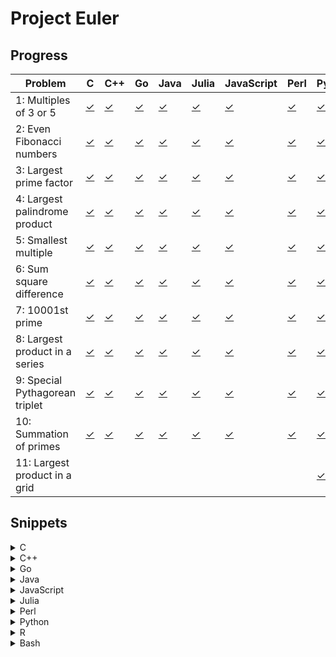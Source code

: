 # Project Euler

## Progress

Problem|C|C++|Go|Java|Julia|JavaScript|Perl|Python|R|Bash
-|-|-|-|-|-|-|-|-|-|-
1: Multiples of 3 or 5|[&#x2713;](src/c/pe_0001.c)|[&#x2713;](src/cpp/pe_0001.cpp)|[&#x2713;](src/go/pe_0001.go)|[&#x2713;](src/java/pe_0001.java)|[&#x2713;](src/jl/pe_0001.jl)|[&#x2713;](src/js/pe_0001.js)|[&#x2713;](src/pl/pe_0001.pl)|[&#x2713;](src/py/pe_0001.py)|[&#x2713;](src/r/pe_0001.r)|[&#x2713;](src/sh/pe_0001.sh)
2: Even Fibonacci numbers|[&#x2713;](src/c/pe_0002.c)|[&#x2713;](src/cpp/pe_0002.cpp)|[&#x2713;](src/go/pe_0002.go)|[&#x2713;](src/java/pe_0002.java)|[&#x2713;](src/jl/pe_0002.jl)|[&#x2713;](src/js/pe_0002.js)|[&#x2713;](src/pl/pe_0002.pl)|[&#x2713;](src/py/pe_0002.py)|[&#x2713;](src/r/pe_0002.r)|[&#x2713;](src/sh/pe_0002.sh)
3: Largest prime factor|[&#x2713;](src/c/pe_0003.c)|[&#x2713;](src/cpp/pe_0003.cpp)|[&#x2713;](src/go/pe_0003.go)|[&#x2713;](src/java/pe_0003.java)|[&#x2713;](src/jl/pe_0003.jl)|[&#x2713;](src/js/pe_0003.js)|[&#x2713;](src/pl/pe_0003.pl)|[&#x2713;](src/py/pe_0003.py)|[&#x2713;](src/r/pe_0003.r)|[&#x2713;](src/sh/pe_0003.sh)
4: Largest palindrome product|[&#x2713;](src/c/pe_0004.c)|[&#x2713;](src/cpp/pe_0004.cpp)|[&#x2713;](src/go/pe_0004.go)|[&#x2713;](src/java/pe_0004.java)|[&#x2713;](src/jl/pe_0004.jl)|[&#x2713;](src/js/pe_0004.js)|[&#x2713;](src/pl/pe_0004.pl)|[&#x2713;](src/py/pe_0004.py)|[&#x2713;](src/r/pe_0004.r)|[&#x2713;](src/sh/pe_0004.sh)
5: Smallest multiple|[&#x2713;](src/c/pe_0005.c)|[&#x2713;](src/cpp/pe_0005.cpp)|[&#x2713;](src/go/pe_0005.go)|[&#x2713;](src/java/pe_0005.java)|[&#x2713;](src/jl/pe_0005.jl)|[&#x2713;](src/js/pe_0005.js)|[&#x2713;](src/pl/pe_0005.pl)|[&#x2713;](src/py/pe_0005.py)|[&#x2713;](src/r/pe_0005.r)|[&#x2713;](src/sh/pe_0005.sh)
6: Sum square difference|[&#x2713;](src/c/pe_0006.c)|[&#x2713;](src/cpp/pe_0006.cpp)|[&#x2713;](src/go/pe_0006.go)|[&#x2713;](src/java/pe_0006.java)|[&#x2713;](src/jl/pe_0006.jl)|[&#x2713;](src/js/pe_0006.js)|[&#x2713;](src/pl/pe_0006.pl)|[&#x2713;](src/py/pe_0006.py)|[&#x2713;](src/r/pe_0006.r)|[&#x2713;](src/sh/pe_0006.sh)
7: 10001st prime|[&#x2713;](src/c/pe_0007.c)|[&#x2713;](src/cpp/pe_0007.cpp)|[&#x2713;](src/go/pe_0007.go)|[&#x2713;](src/java/pe_0007.java)|[&#x2713;](src/jl/pe_0007.jl)|[&#x2713;](src/js/pe_0007.js)|[&#x2713;](src/pl/pe_0007.pl)|[&#x2713;](src/py/pe_0007.py)|[&#x2713;](src/r/pe_0007.r)|[&#x2713;](src/sh/pe_0007.sh)
8: Largest product in a series|[&#x2713;](src/c/pe_0008.c)|[&#x2713;](src/cpp/pe_0008.cpp)|[&#x2713;](src/go/pe_0008.go)|[&#x2713;](src/java/pe_0008.java)|[&#x2713;](src/jl/pe_0008.jl)|[&#x2713;](src/js/pe_0008.js)|[&#x2713;](src/pl/pe_0008.pl)|[&#x2713;](src/py/pe_0008.py)|[&#x2713;](src/r/pe_0008.r)|[&#x2713;](src/sh/pe_0008.sh)
9: Special Pythagorean triplet|[&#x2713;](src/c/pe_0009.c)|[&#x2713;](src/cpp/pe_0009.cpp)|[&#x2713;](src/go/pe_0009.go)|[&#x2713;](src/java/pe_0009.java)|[&#x2713;](src/jl/pe_0009.jl)|[&#x2713;](src/js/pe_0009.js)|[&#x2713;](src/pl/pe_0009.pl)|[&#x2713;](src/py/pe_0009.py)|[&#x2713;](src/r/pe_0009.r)|[&#x2713;](src/sh/pe_0009.sh)
10: Summation of primes|[&#x2713;](src/c/pe_0010.c)|[&#x2713;](src/cpp/pe_0010.cpp)|[&#x2713;](src/go/pe_0010.go)|[&#x2713;](src/java/pe_0010.java)|[&#x2713;](src/jl/pe_0010.jl)|[&#x2713;](src/js/pe_0010.js)|[&#x2713;](src/pl/pe_0010.pl)|[&#x2713;](src/py/pe_0010.py)|[&#x2713;](src/r/pe_0010.r)|[&#x2713;](src/sh/pe_0010.sh)
11: Largest product in a grid||||||||[&#x2713;](src/py/pe_0011.py)||

## Snippets

<details><summary>C</summary>

---

<details><summary>Control Flow (if, else-if, else)</summary><br>

```c
int i = 10;
if (i % 15 == 0) {
    printf("FizzBuzz\n");
} else if (i % 3 == 0) {
    printf("Fizz\n");
} else if (i % 5 == 0) {
    printf("Buzz\n");
} else {
    printf("%d\n", i);
}
```

</details>

<details><summary>For-Loop (numeric, sequential)</summary><br>

```c
int n = 1;
for (int i = 1; i <= 10; ++i) {
    printf("%d\n", n);
    n *= i;
}
```

</details>

<details><summary>For-Loop (numeric, stepped)</summary><br>

```c
int n = 1;
for (int i = 1; i <= 10; i += 2) {
    printf("%d\n", n);
    n *= i;
}
```

</details>

---

</details>

<details><summary>C++</summary>

---

<details><summary>Control Flow (if, else-if, else)</summary><br>

```cpp
int i = 10;
if (i % 15 == 0) {
    std::cout << "FizzBuzz" << std::endl;
} else if (i % 3 == 0) {
    std::cout << "Fizz" << std::endl;
} else if (i % 5 == 0) {
    std::cout << "Buzz" << std::endl;
} else {
    std::cout << i << std::endl;
}
```

</details>

<details><summary>For-Loop (numeric, sequential)</summary><br>

```cpp
int n = 1;
for (int i = 1; i <= 10; ++i) {
    std::cout << n << std::endl;
    n *= i;
}
```

</details>

<details><summary>For-Loop (numeric, stepped)</summary><br>

```cpp
int n = 1;
for (int i = 1; i <= 10; i += 2) {
    std::cout << n << std::endl;
    n *= i;
}
```

</details>

---

</details>

<details><summary>Go</summary>

---

<details><summary>Control Flow (if, else-if, else)</summary><br>

```go
i := 10
if i % 15 == 0 {
    println("FizzBuzz")
} else if i % 3 == 0 {
    println("Fizz")
} else if i % 5 == 0 {
    println("Buzz")
} else {
    println(i)
}
```

</details>

<details><summary>For-Loop (numeric, sequential)</summary><br>

```go
n := 1
for i := 1; i <= 10; i++ {
    println(n)
    n *= i;
}
```

</details>

<details><summary>For-Loop (numeric, stepped)</summary><br>

```go
n := 1
for i := 1; i <= 10; i += 2 {
    println(n)
    n *= i;
}
```

</details>

---

</details>

<details><summary>Java</summary>

---

<details><summary>Control Flow (if, else-if, else)</summary><br>

```java
int i = 10;
if (i % 15 == 0) {
    System.out.println("FizzBuzz");
} else if (i % 3 == 0) {
    System.out.println("Fizz");
} else if (i % 5 == 0) {
    System.out.println("Buzz");
} else {
    System.out.println(i);
}
```

</details>

<details><summary>For-Loop (numeric, sequential)</summary><br>

```java
int n = 1;
for (int i = 1; i <= 10; ++i) {
    System.out.println(n);
    n *= i;
}
```

</details>

<details><summary>For-Loop (numeric, stepped)</summary><br>

```java
int n = 1;
for (int i = 1; i <= 10; i += 2) {
    System.out.println(n);
    n *= i;
}
```

</details>

---

</details>

<details><summary>JavaScript</summary>

---

<details><summary>Control Flow (if, else-if, else)</summary><br>

```js
i = 10;
if (i % 15 == 0) {
    console.log("FizzBuzz");
} else if (i % 3 == 0) {
    console.log("Fizz");
} else if (i % 5 == 0) {
    console.log("Buzz");
} else {
    console.log(i);
}
```

</details>

<details><summary>For-Loop (numeric, sequential)</summary><br>

```js
n = 1;
for (i = 1; i <= 10; ++i) {
    console.log(n);
    n *= i;
}
```

</details>

<details><summary>For-Loop (numeric, stepped)</summary><br>

```js
n = 1;
for (i = 1; i <= 10; += 2) {
    console.log(n);
    n *= i;
}
```

</details>

---

</details>

<details><summary>Julia</summary>

---

<details><summary>Control Flow (if, else-if, else)</summary><br>

```julia
i = 10
if i % 15 == 0
    println("FizzBuzz")
elseif i % 3 == 0
    println("Fizz")
elseif i % 5 == 0
    println("Buzz")
else
    println(i)
end
```

</details>

<details><summary>For-Loop (numeric, sequential)</summary><br>

```julia
n = 1
for i in 1:10
    println(n)
    n *= i
end
```

</details>

<details><summary>For-Loop (numeric, stepped)</summary><br>

```julia
n = 1
for i in range(1, 10, step=2)
    println(n)
    n *= i
end
```

</details>

---

</details>

<details><summary>Perl</summary>

---

<details><summary>Control Flow (if, else-if, else)</summary><br>

```pl
$i = 10;
if ($i % 15 == 0) {
    print "FizzBuzz\n";
} elsif ($i % 3 == 0) {
    print "Fizz\n";
} elsif ($i % 5 == 0) {
    print "Buzz\n";
} else {
    print $i . "\n";
}
```

</details>

<details><summary>For-Loop (numeric, sequential)</summary><br>

```pl
$n = 1;
for ($i = 1; $i <= 10; ++$i) {
    print $n . "\n";
    $n *= $i;
}
```

</details>

<details><summary>For-Loop (numeric, stepped)</summary><br>

```pl
$n = 1;
for ($i = 1; $i <= 10; $i += 2) {
    print $n . "\n";
    $n *= $i;
}
```

</details>

---

</details>

<details><summary>Python</summary>

---

<details><summary>Control Flow (if, else-if, else)</summary><br>

```py
i = 10
if i % 15 == 0:
    print("FizzBuzz")
elif i % 3 == 0:
    print("Fizz")
elif i % 5 == 0:
    print("Buzz")
else:
    print(i)
```

</details>

<details><summary>For-Loop (numeric, sequential)</summary><br>

```py
n = 1
for i in range(1, 10 + 1):
    print(n)
    n *= i
```

</details>

<details><summary>For-Loop (numeric, stepped)</summary><br>

```py
n = 1
for i in range(1, 10 + 1, 2):
    print(n)
    n *= i
```

</details>

---

</details>

<details><summary>R</summary>

---

<details><summary>Control Flow (if, else-if, else)</summary><br>

```r
i = 10;
if (i %% 15 == 0) {
    cat("FizzBuzz\n");
} else if (i %% 3 == 0) {
    cat("Fizz\n");
} else if (i %% 5 == 0) {
    cat("Buzz\n");
} else {
    cat(i, "\n");
}
```

</details>

<details><summary>For-Loop (numeric, sequential)</summary><br>

```r
n = 1
for (i in 1:10) {
    message(n)
    n <- n * i
}
```

</details>

<details><summary>For-Loop (numeric, stepped)</summary><br>

```r
n = 1
for (i in seq.int(1, 10, 2) {
    message(n)
    n <- n * i
}
```

</details>

---

</details>

<details><summary>Bash</summary>

---

<details><summary>Control Flow (if, else-if, else)</summary><br>

```sh
i=10;
if (( i % 15 == 0 )); then
    echo "FizzBuzz";
elif (( i % 3 == 0 )); then
    echo "Fizz";
elif (( i % 5 == 0 )); then
    echo "Buzz";
else
    echo "$i";
fi
```

</details>

<details><summary>For-Loop (numeric, sequential)</summary><br>

```sh
n=1;
for i in {1..10}; do
    echo $n;
    (( n *= i ));
done
```

</details>

<details><summary>For-Loop (numeric, stepped)</summary><br>

```sh
n=1;
for (( i = 1; i < 10; i += 2 )); do
    echo $n;
    (( n *= i ));
done
```

</details>

---

</details>
